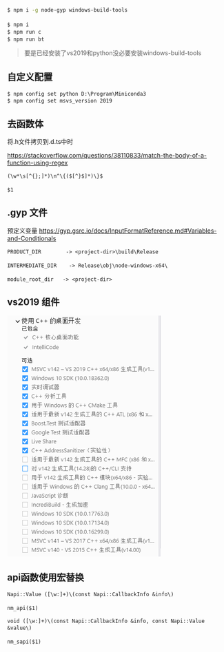 ```sh
$ npm i -g node-gyp windows-build-tools

$ npm i
$ npm run c
$ npm run bt
```

> 要是已经安装了vs2019和python没必要安装windows-build-tools


## 自定义配置
```
$ npm config set python D:\Program\Miniconda3
$ npm config set msvs_version 2019
```

## 去函数体

将.h文件拷贝到.d.ts中时

https://stackoverflow.com/questions/38110833/match-the-body-of-a-function-using-regex
```
(\w*\s[^{};]*)\n^\{($[^}$]*)\}$

$1
```

## .gyp 文件

预定义变量 https://gyp.gsrc.io/docs/InputFormatReference.md#Variables-and-Conditionals
```
PRODUCT_DIR        -> <project-dir>\build\Release

INTERMEDIATE_DIR    -> Release\obj\node-windows-x64\

module_root_dir   -> <project-dir>
```

## vs2019 组件

![](./images/2021-02-22-16-56-15.png)

## api函数使用宏替换
```
Napi::Value ([\w:]+)\(const Napi::CallbackInfo &info\)

nm_api($1)
```

```
void ([\w:]+)\(const Napi::CallbackInfo &info, const Napi::Value &value\)

nm_sapi($1)
```